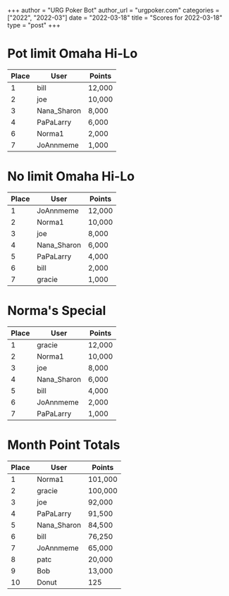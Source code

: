 +++
author = "URG Poker Bot"
author_url = "urgpoker.com"
categories = ["2022", "2022-03"]
date = "2022-03-18"
title = "Scores for 2022-03-18"
type = "post"
+++
# Pot limit Omaha Hi-Lo

| Place | User | Points |
|-------|------|--------|
| 1 | bill | 12,000 |
| 2 | joe | 10,000 |
| 3 | Nana_Sharon | 8,000 |
| 4 | PaPaLarry | 6,000 |
| 6 | Norma1 | 2,000 |
| 7 | JoAnnmeme | 1,000 |

# No limit Omaha Hi-Lo

| Place | User | Points |
|-------|------|--------|
| 1 | JoAnnmeme | 12,000 |
| 2 | Norma1 | 10,000 |
| 3 | joe | 8,000 |
| 4 | Nana_Sharon | 6,000 |
| 5 | PaPaLarry | 4,000 |
| 6 | bill | 2,000 |
| 7 | gracie | 1,000 |

# Norma's Special

| Place | User | Points |
|-------|------|--------|
| 1 | gracie | 12,000 |
| 2 | Norma1 | 10,000 |
| 3 | joe | 8,000 |
| 4 | Nana_Sharon | 6,000 |
| 5 | bill | 4,000 |
| 6 | JoAnnmeme | 2,000 |
| 7 | PaPaLarry | 1,000 |

# Month Point Totals

| Place | User | Points |
|-------|------|--------|
| 1 | Norma1 | 101,000 |
| 2 | gracie | 100,000 |
| 3 | joe | 92,000 |
| 4 | PaPaLarry | 91,500 |
| 5 | Nana_Sharon | 84,500 |
| 6 | bill | 76,250 |
| 7 | JoAnnmeme | 65,000 |
| 8 | patc | 20,000 |
| 9 | Bob | 13,000 |
| 10 | Donut | 125 |
